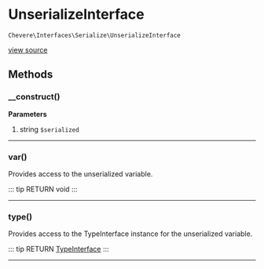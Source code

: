 # UnserializeInterface

`Chevere\Interfaces\Serialize\UnserializeInterface`

[view source](https://github.com/chevere/chevere/blob/master/interfaces/Serialize/UnserializeInterface.php)

## Methods

### __construct()

**Parameters**

1. string `$serialized`

---

### var()

Provides access to the unserialized variable.

::: tip RETURN
void
:::


---

### type()

Provides access to the TypeInterface instance for the unserialized variable.

::: tip RETURN
[TypeInterface](../Type/TypeInterface.md)
:::


---

